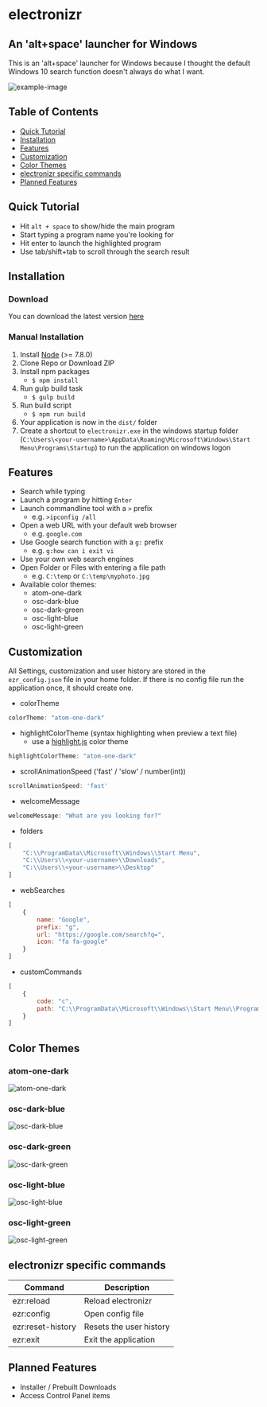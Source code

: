 # electronizr

## An 'alt+space' launcher for Windows
This is an 'alt+space' launcher for Windows because I thought the default Windows 10 search function doesn't always do what I want.

![example-image](img/example.png)

## Table of Contents
* [Quick Tutorial](#quick-tutorial)
* [Installation](#installation)
* [Features](#features)
* [Customization](#customization)
* [Color Themes](#color-themes)
* [electronizr specific commands](#electronizr-specific-commands)
* [Planned Features](#planned-features)

## Quick Tutorial
* Hit `alt + space` to show/hide the main program
* Start typing a program name you're looking for
* Hit enter to launch the highlighted program 
* Use tab/shift+tab to scroll through the search result

## Installation
### Download
You can download the latest version [here](http://electronizr.oliverschwendener.ch)

### Manual Installation
1. Install [Node](https://nodejs.org/en/) (>= 7.8.0)
2. Clone Repo or Download ZIP
3. Install npm packages
    * `$ npm install`
4. Run gulp build task
    * `$ gulp build`
5. Run build script
    * `$ npm run build`
6. Your application is now in the `dist/` folder
7. Create a shortcut to `electronizr.exe` in the windows startup folder (`C:\Users\<your-username>\AppData\Roaming\Microsoft\Windows\Start Menu\Programs\Startup`) to run the application on windows logon    

## Features
* Search while typing
* Launch a program by hitting `Enter`
* Launch commandline tool with a `>` prefix
    * e.g. `>ipconfig /all`
* Open a web URL with your default web browser
    * e.g. `google.com`
* Use Google search function with a `g:` prefix
    * e.g. `g:how can i exit vi`
* Use your own web search engines
* Open Folder or Files with entering a file path
    * e.g. `C:\temp` or `C:\temp\myphoto.jpg`
* Available color themes:
    * atom-one-dark
    * osc-dark-blue
    * osc-dark-green
    * osc-light-blue
    * osc-light-green

## Customization
All Settings, customization and user history are stored in the `ezr_config.json` file in your home folder.
If there is no config file run the application once, it should create one.

* colorTheme
``` javascript
colorTheme: "atom-one-dark"
```

* highlightColorTheme (syntax highlighting when preview a text file)
    * use a [highlight.js](https://highlightjs.org/) color theme
``` javascript
highlightColorTheme: "atom-one-dark"
```

* scrollAnimationSpeed ('fast' / 'slow' / number(int))
``` javascript
scrollAnimationSpeed: 'fast'
```

* welcomeMessage
``` javascript
welcomeMessage: "What are you looking for?"
```

* folders
``` javascript
[
    "C:\\ProgramData\\Microsoft\\Windows\\Start Menu",
    "C:\\Users\\<your-username>\\Downloads",
    "C:\\Users\\<your-username>\\Desktop"
]
```

* webSearches
``` javascript
[
    {
        name: "Google",
        prefix: "g",
        url: "https://google.com/search?q=",
        icon: "fa fa-google"
    }
]
```

* customCommands
``` javascript
[
    {
        code: "c",
        path: "C:\\ProgramData\\Microsoft\\Windows\\Start Menu\\Programs\\Google Chrome.lnk"
    }
]
```

## Color Themes
### atom-one-dark
![atom-one-dark](img/color-themes/atom-one-dark.png)

### osc-dark-blue
![osc-dark-blue](img/color-themes/osc-dark-blue.png)

### osc-dark-green
![osc-dark-green](img/color-themes/osc-dark-green.png)

### osc-light-blue
![osc-light-blue](img/color-themes/osc-light-blue.png)

### osc-light-green
![osc-light-green](img/color-themes/osc-light-green.png)

## electronizr specific commands
|Command|Description|
|---|---|
|ezr:reload|Reload electronizr|
|ezr:config|Open config file|
|ezr:reset-history|Resets the user history|
|ezr:exit|Exit the application| 

## Planned Features
* Installer / Prebuilt Downloads
* Access Control Panel items